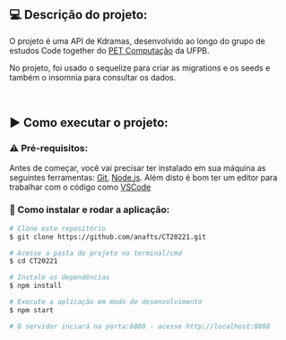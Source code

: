 ## 💻 Descrição do projeto:

O projeto é uma API de Kdramas, desenvolvido ao longo do grupo de estudos Code together do [PET Computação](https://github.com/petccufpb) da UFPB.

No projeto, foi usado o sequelize para criar as migrations e os seeds e também o insomnia para consultar os dados.

<br> 

 
## ▶️ Como executar o projeto:


### ⚠️ Pré-requisitos:

Antes de começar, você vai precisar ter instalado em sua máquina as seguintes ferramentas:
[Git](https://git-scm.com), [Node.js](https://nodejs.org/en/). 
Além disto é bom ter um editor para trabalhar com o código como [VSCode](https://code.visualstudio.com/)

### 🔧 Como instalar e rodar a aplicação:

```bash
# Clone este repositório
$ git clone https://github.com/anafts/CT20221.git

# Acesse a pasta do projeto no terminal/cmd
$ cd CT20221

# Instale as dependências
$ npm install

# Execute a aplicação em modo de desenvolvimento
$ npm start

# O servidor inciará na porta:8888 - acesse http://localhost:8888 

```
<br>